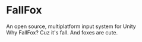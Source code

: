 # FallFox
An open source, multiplatform input system for Unity  
Why FallFox? Cuz it's fall. And foxes are cute.
